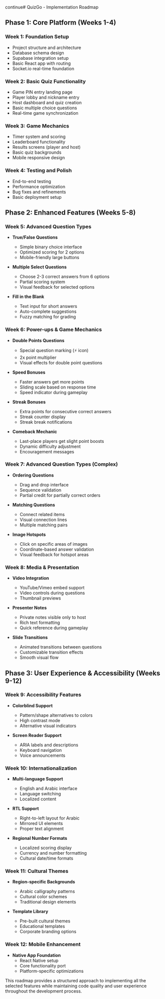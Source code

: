 continue# QuizGo - Implementation Roadmap

## Phase 1: Core Platform (Weeks 1-4)

### Week 1: Foundation Setup
- Project structure and architecture
- Database schema design
- Supabase integration setup
- Basic React app with routing
- Socket.io real-time foundation

### Week 2: Basic Quiz Functionality
- Game PIN entry landing page
- Player lobby and nickname entry
- Host dashboard and quiz creation
- Basic multiple choice questions
- Real-time game synchronization

### Week 3: Game Mechanics
- Timer system and scoring
- Leaderboard functionality
- Results screens (player and host)
- Basic quiz backgrounds
- Mobile responsive design

### Week 4: Testing and Polish
- End-to-end testing
- Performance optimization
- Bug fixes and refinements
- Basic deployment setup

## Phase 2: Enhanced Features (Weeks 5-8)

### Week 5: Advanced Question Types
- **True/False Questions**
  - Simple binary choice interface
  - Optimized scoring for 2 options
  - Mobile-friendly large buttons

- **Multiple Select Questions**
  - Choose 2-3 correct answers from 6 options
  - Partial scoring system
  - Visual feedback for selected options

- **Fill in the Blank**
  - Text input for short answers
  - Auto-complete suggestions
  - Fuzzy matching for grading

### Week 6: Power-ups & Game Mechanics
- **Double Points Questions**
  - Special question marking (⚡ icon)
  - 2x point multiplier
  - Visual effects for double point questions

- **Speed Bonuses**
  - Faster answers get more points
  - Sliding scale based on response time
  - Speed indicator during gameplay

- **Streak Bonuses**
  - Extra points for consecutive correct answers
  - Streak counter display
  - Streak break notifications

- **Comeback Mechanic**
  - Last-place players get slight point boosts
  - Dynamic difficulty adjustment
  - Encouragement messages

### Week 7: Advanced Question Types (Complex)
- **Ordering Questions**
  - Drag and drop interface
  - Sequence validation
  - Partial credit for partially correct orders

- **Matching Questions**
  - Connect related items
  - Visual connection lines
  - Multiple matching pairs

- **Image Hotspots**
  - Click on specific areas of images
  - Coordinate-based answer validation
  - Visual feedback for hotspot areas

### Week 8: Media & Presentation
- **Video Integration**
  - YouTube/Vimeo embed support
  - Video controls during questions
  - Thumbnail previews

- **Presenter Notes**
  - Private notes visible only to host
  - Rich text formatting
  - Quick reference during gameplay

- **Slide Transitions**
  - Animated transitions between questions
  - Customizable transition effects
  - Smooth visual flow

## Phase 3: User Experience & Accessibility (Weeks 9-12)

### Week 9: Accessibility Features
- **Colorblind Support**
  - Pattern/shape alternatives to colors
  - High contrast mode
  - Alternative visual indicators

- **Screen Reader Support**
  - ARIA labels and descriptions
  - Keyboard navigation
  - Voice announcements

### Week 10: Internationalization
- **Multi-language Support**
  - English and Arabic interface
  - Language switching
  - Localized content

- **RTL Support**
  - Right-to-left layout for Arabic
  - Mirrored UI elements
  - Proper text alignment

- **Regional Number Formats**
  - Localized scoring display
  - Currency and number formatting
  - Cultural date/time formats

### Week 11: Cultural Themes
- **Region-specific Backgrounds**
  - Arabic calligraphy patterns
  - Cultural color schemes
  - Traditional design elements

- **Template Library**
  - Pre-built cultural themes
  - Educational templates
  - Corporate branding options

### Week 12: Mobile Enhancement
- **Native App Foundation**
  - React Native setup
  - Core functionality port
  - Platform-specific optimizations

This roadmap provides a structured approach to implementing all the selected features while maintaining code quality and user experience throughout the development process.
